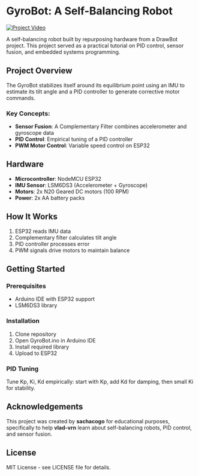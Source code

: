 # GyroBot: A Self-Balancing Robot

[![Project Video](https://img.shields.io/badge/Watch%20the-Video-FF0000?style=for-the-badge&logo=youtube)](https://youtu.be/EcyiQm1V0ns)

A self-balancing robot built by repurposing hardware from a DrawBot project. This project served as a practical tutorial on PID control, sensor fusion, and embedded systems programming.

## Project Overview

The GyroBot stabilizes itself around its equilibrium point using an IMU to estimate its tilt angle and a PID controller to generate corrective motor commands.

### Key Concepts:
- **Sensor Fusion**: A Complementary Filter combines accelerometer and gyroscope data
- **PID Control**: Empirical tuning of a PID controller
- **PWM Motor Control**: Variable speed control on ESP32

## Hardware

- **Microcontroller**: NodeMCU ESP32
- **IMU Sensor**: LSM6DS3 (Accelerometer + Gyroscope)
- **Motors**: 2x N20 Geared DC motors (100 RPM)
- **Power**: 2x AA battery packs

## How It Works

1. ESP32 reads IMU data
2. Complementary filter calculates tilt angle
3. PID controller processes error
4. PWM signals drive motors to maintain balance

## Getting Started

### Prerequisites
- Arduino IDE with ESP32 support
- LSM6DS3 library

### Installation
1. Clone repository
2. Open GyroBot.ino in Arduino IDE
3. Install required library
4. Upload to ESP32

### PID Tuning
Tune Kp, Ki, Kd empirically: start with Kp, add Kd for damping, then small Ki for stability.

## Acknowledgements

This project was created by **sachacogo** for educational purposes, specifically to help **vlad-vrn** learn about self-balancing robots, PID control, and sensor fusion.

## License

MIT License - see LICENSE file for details.
